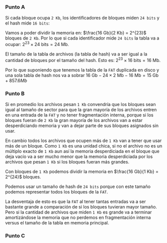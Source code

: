 ### Punto A
Si cada bloque ocupa `2 Kb`, los identificadores de bloques miden `24 bits` y el hash mide `16 bits`: 

Vamos a poder dividir la memoria en: $\frac{16 Gb}{2 Kb} = 2^{23}$ bloques de `2 Kb`. Por lo que si cada identificador mide `24 bits` la tabla va a ocupar: $2^{23} \times 24 \text{ bits} = 24 \text{ Mb}$. 

El tamaño de la tabla de archivos (la tabla de hash) va a ser igual a la cantidad de bloques por el tamaño del hash. Esto es: $2^{23} \times 16 \text{ bits} = 16 \text{ Mb}$. 

Por lo que suponiendo que tenemos la tabla de la `FAT` duplicada en disco y una sola tabla de hash nos va a sobrar $16 \text{ Gb} - 24 \times 2 \text{ Mb} - 16 \text { Mb} = 15 \text{ Gb} + 857.6 { Mb}$

### Punto B
Si en promedio los archivos pesan `1 Kb` convendría que los bloques sean igual al tamaño de sector para que la gran mayoría de los archivos entren en una entrada de la `FAT` y no tener fragmentación interna, porque si los bloques fueran de `2 Kb` la gran mayoría de los archivos van a estar desperdiciando memoria y van a dejar parte de sus bloques asignados sin usar.

En cambio todos los archivos que ocupen más de `1 Kb` van a tener que usar más de un bloque. Como `1 Kb` es una unidad chica, si no el archivo no es un múltiplo exacto de `1 Kb` aun así la memoria desperdiciada en el bloque que deja vacío va a ser mucho menor que la memoria desperdiciada por los archivos que pesan `1 Kb` si los bloques fueran más grandes.

Con bloques de `1 Kb` podemos dividir la memoria en $\frac{16 Gb}{1 Kb} = 2^{24}$ bloques. 

Podemos usar un tamaño de hash de `24 bits` porque con este tamaño podemos representar todos los bloques de la `FAT`. 

La desventaja de esto es que la `FAT` al tener tantas entradas va a ser bastante grande a comparación de si los bloques tuvieran mayor tamaño. Pero si la cantidad de archivos que miden `1 Kb` es grande va a terminar amortizándose la memoria que no perdemos en fragmentación interna versus el tamaño de la tabla en memoria principal. 

### Punto C

